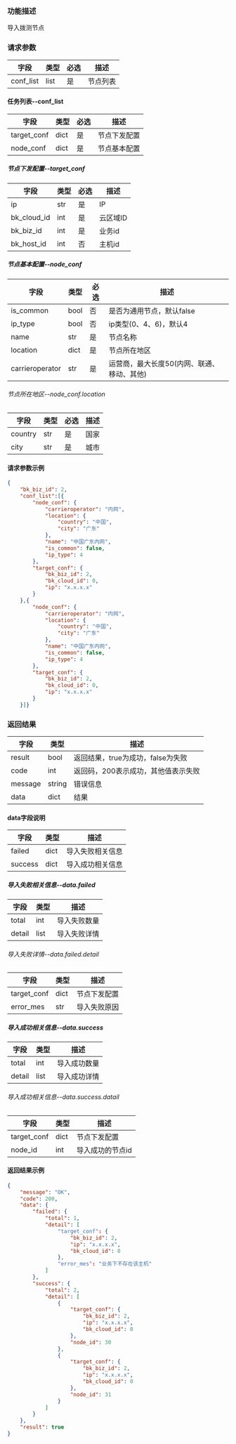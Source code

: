 ### 功能描述

导入拨测节点


### 请求参数

| 字段      | 类型 | 必选 | 描述     |
| --------- | ---- | ---- | -------- |
| conf_list | list | 是   | 节点列表 |

#### 任务列表--conf_list

| 字段        | 类型 | 必选 | 描述         |
| ----------- | ---- | ---- | ------------ |
| target_conf | dict | 是   | 节点下发配置 |
| node_conf   | dict | 是   | 节点基本配置 |

##### 节点下发配置--target_conf

| 字段        | 类型 | 必选 | 描述     |
| ----------- | ---- | ---- | -------- |
| ip          | str  | 是   | IP       |
| bk_cloud_id | int  | 是   | 云区域ID |
| bk_biz_id   | int  | 是   | 业务id   |
| bk_host_id   | int  | 否   | 主机id   |

##### 节点基本配置--node_conf

| 字段            | 类型 | 必选 | 描述                                       |
| --------------- | ---- | ---- | ------------------------------------------ |
| is_common       | bool | 否   | 是否为通用节点，默认false                  |
| ip_type       | bool | 否   | ip类型(0、4、6)，默认4                  |
| name            | str  | 是   | 节点名称                                   |
| location        | dict | 是   | 节点所在地区                               |
| carrieroperator | str  | 是   | 运营商，最大长度50(内网、联通、移动、其他) |

###### 节点所在地区--node_conf.location

| 字段    | 类型 | 必选 | 描述 |
| ------- | ---- | ---- | ---- |
| country | str  | 是   | 国家 |
| city    | str  | 是   | 城市 |

#### 请求参数示例

```json
{
    "bk_biz_id": 2,
    "conf_list":[{
        "node_conf": {
            "carrieroperator": "内网",
            "location": {
                "country": "中国",
                "city": "广东"
            },
            "name": "中国广东内网",
            "is_common": false,
            "ip_type": 4
        },
        "target_conf": {
            "bk_biz_id": 2,
            "bk_cloud_id": 0,
            "ip": "x.x.x.x"
        }
    },{
        "node_conf": {
            "carrieroperator": "内网",
            "location": {
                "country": "中国",
                "city": "广东"
            },
            "name": "中国广东内网",
            "is_common": false,
            "ip_type": 4
        },
        "target_conf": {
            "bk_biz_id": 2,
            "bk_cloud_id": 0,
            "ip": "x.x.x.x"
        }
    }]}
```

### 返回结果

| 字段    | 类型     | 描述                                |
| ------- |--------| ----------------------------------- |
| result  | bool   | 返回结果，true为成功，false为失败   |
| code    | int    | 返回码，200表示成功，其他值表示失败 |
| message | string | 错误信息                            |
| data    | dict   | 结果                                |

#### data字段说明

| 字段    | 类型   | 描述 |
| ------- | ------ | ----------------------------------- |
failed | dict | 导入失败相关信息 |
success | dict | 导入成功相关信息 |

##### 导入失败相关信息--data.failed

| 字段    | 类型   | 描述 |
| ------- | ------ | ----------------------------------- |
total | int | 导入失败数量 |
detail | list | 导入失败详情 |

###### 导入失败详情--data.failed.detail

| 字段    | 类型   | 描述 |
| ------- | ------ | ----------------------------------- |
| target_conf | dict | 节点下发配置 |
| error_mes | str | 导入失败原因 |

##### 导入成功相关信息--data.success

| 字段    | 类型   | 描述 |
| ------- | ------ | ----------------------------------- |
| total | int | 导入成功数量 |
| detail | list | 导入成功详情 |

###### 导入成功相关信息--data.success.datail

| 字段    | 类型   | 描述 |
| ------- | ------ | ----------------------------------- |
| target_conf | dict | 节点下发配置 |
| node_id | int | 导入成功的节点id |

#### 返回结果示例

```json
{
    "message": "OK",
    "code": 200,
    "data": {
        "failed": {
            "total": 1,
            "detail": [
                "target_conf": {
                    "bk_biz_id": 2,
                    "ip": "x.x.x.x",
                    "bk_cloud_id": 0
                },
            	"error_mes": "业务下不存在该主机"
            ]
    	},
        "success": {
            "total": 2,
            "detail": [
                {
                    "target_conf": {
                        "bk_biz_id": 2,
                        "ip": "x.x.x.x",
                        "bk_cloud_id": 0
                    },
                    "node_id": 30
                },
                {
                    "target_conf": {
                        "bk_biz_id": 2,
                        "ip": "x.x.x.x",
                        "bk_cloud_id": 0
                    },
                    "node_id": 31
                }
            ]
        }
    },
    "result": true
}
```
